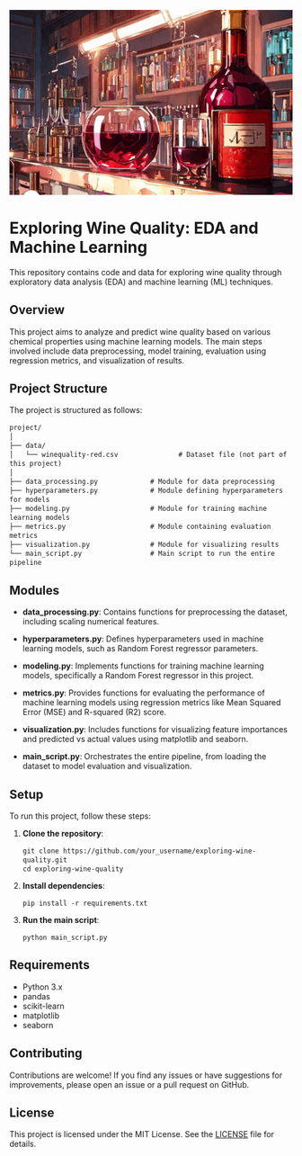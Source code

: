 ![Wine Quality](https://github.com/ruturaj0626/Exploring-Wine-Quality-EDA-ML/blob/main/stuff/Wine_Quality2.png)

# Exploring Wine Quality: EDA and Machine Learning

This repository contains code and data for exploring wine quality through exploratory data analysis (EDA) and machine learning (ML) techniques.

## Overview

This project aims to analyze and predict wine quality based on various chemical properties using machine learning models. The main steps involved include data preprocessing, model training, evaluation using regression metrics, and visualization of results.

## Project Structure

The project is structured as follows:

```
project/
│
├── data/
│   └── winequality-red.csv               # Dataset file (not part of this project)
│
├── data_processing.py             # Module for data preprocessing
├── hyperparameters.py             # Module defining hyperparameters for models
├── modeling.py                    # Module for training machine learning models
├── metrics.py                     # Module containing evaluation metrics
├── visualization.py               # Module for visualizing results
└── main_script.py                 # Main script to run the entire pipeline
```

## Modules

- **data_processing.py**: Contains functions for preprocessing the dataset, including scaling numerical features.
  
- **hyperparameters.py**: Defines hyperparameters used in machine learning models, such as Random Forest regressor parameters.

- **modeling.py**: Implements functions for training machine learning models, specifically a Random Forest regressor in this project.

- **metrics.py**: Provides functions for evaluating the performance of machine learning models using regression metrics like Mean Squared Error (MSE) and R-squared (R2) score.

- **visualization.py**: Includes functions for visualizing feature importances and predicted vs actual values using matplotlib and seaborn.

- **main_script.py**: Orchestrates the entire pipeline, from loading the dataset to model evaluation and visualization.

## Setup

To run this project, follow these steps:

1. **Clone the repository**:
   ```
   git clone https://github.com/your_username/exploring-wine-quality.git
   cd exploring-wine-quality
   ```

2. **Install dependencies**:
   ```
   pip install -r requirements.txt
   ```

3. **Run the main script**:
   ```
   python main_script.py
   ```

## Requirements

- Python 3.x
- pandas
- scikit-learn
- matplotlib
- seaborn

## Contributing

Contributions are welcome! If you find any issues or have suggestions for improvements, please open an issue or a pull request on GitHub.

## License

This project is licensed under the MIT License. See the [LICENSE](LICENSE) file for details.
